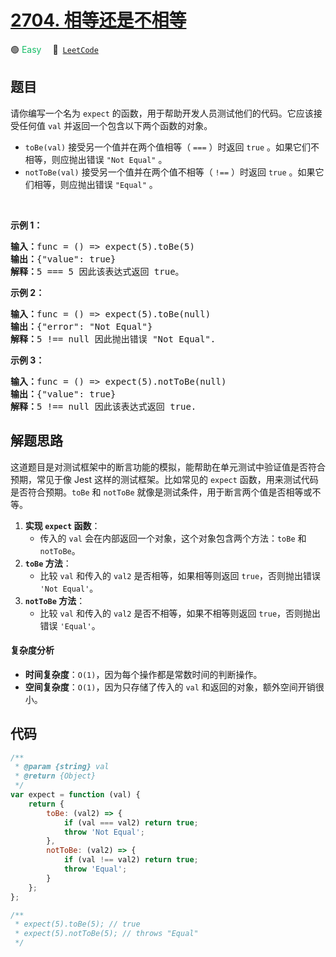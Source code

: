 # [2704. 相等还是不相等](https://leetcode.com/problems/to-be-or-not-to-be)

🟢 <font color=#15bd66>Easy</font>&emsp; 🔗&ensp;[`LeetCode`](https://leetcode.com/problems/to-be-or-not-to-be)

## 题目

<p>请你编写一个名为 <code>expect</code> 的函数，用于帮助开发人员测试他们的代码。它应该接受任何值 <code>val</code> 并返回一个包含以下两个函数的对象。</p>

<ul>
	<li><code>toBe(val)</code> 接受另一个值并在两个值相等（ <code>===</code> ）时返回 <code>true</code> 。如果它们不相等，则应抛出错误 <code>"Not Equal"</code> 。</li>
	<li><code>notToBe(val)</code> 接受另一个值并在两个值不相等（ <code>!==</code> ）时返回 <code>true</code> 。如果它们相等，则应抛出错误 <code>"Equal"</code> 。</li>
</ul>

<p>&nbsp;</p>

<p><strong class="example">示例 1：</strong></p>

<pre>
<b>输入：</b>func = () =&gt; expect(5).toBe(5)
<b>输出：</b>{"value": true}
<b>解释：</b>5 === 5 因此该表达式返回 true。
</pre>

<p><strong class="example">示例 2：</strong></p>

<pre>
<b>输入：</b>func = () =&gt; expect(5).toBe(null)
<b>输出：</b>{"error": "Not Equal"}
<b>解释：</b>5 !== null 因此抛出错误 "Not Equal".
</pre>

<p><strong class="example">示例 3：</strong></p>

<pre>
<b>输入：</b>func = () =&gt; expect(5).notToBe(null)
<b>输出：</b>{"value": true}
<b>解释：</b>5 !== null 因此该表达式返回 true.
</pre>


## 解题思路

这道题目是对测试框架中的断言功能的模拟，能帮助在单元测试中验证值是否符合预期，常见于像 Jest 这样的测试框架。比如常见的 `expect` 函数，用来测试代码是否符合预期。`toBe` 和 `notToBe` 就像是测试条件，用于断言两个值是否相等或不等。

1. **实现 `expect` 函数**：
   - 传入的 `val` 会在内部返回一个对象，这个对象包含两个方法：`toBe` 和 `notToBe`。
2. **`toBe` 方法**：
   - 比较 `val` 和传入的 `val2` 是否相等，如果相等则返回 `true`，否则抛出错误 `'Not Equal'`。
3. **`notToBe` 方法**：
   - 比较 `val` 和传入的 `val2` 是否不相等，如果不相等则返回 `true`，否则抛出错误 `'Equal'`。

#### 复杂度分析

- **时间复杂度**：`O(1)`，因为每个操作都是常数时间的判断操作。
- **空间复杂度**：`O(1)`，因为只存储了传入的 `val` 和返回的对象，额外空间开销很小。

## 代码

```javascript
/**
 * @param {string} val
 * @return {Object}
 */
var expect = function (val) {
	return {
		toBe: (val2) => {
			if (val === val2) return true;
			throw 'Not Equal';
		},
		notToBe: (val2) => {
			if (val !== val2) return true;
			throw 'Equal';
		}
	};
};

/**
 * expect(5).toBe(5); // true
 * expect(5).notToBe(5); // throws "Equal"
 */
```
